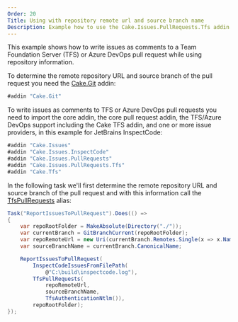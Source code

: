 ```yaml
---
Order: 20
Title: Using with repository remote url and source branch name
Description: Example how to use the Cake.Issues.PullRequests.Tfs addin with repository remote url and source branch name.
---
```

This example shows how to write issues as comments to a Team Foundation Server (TFS) or
Azure DevOps pull request while using repository information.

To determine the remote repository URL and source branch of the pull request you need the [Cake.Git] addin:

```csharp
#addin "Cake.Git"
```

To write issues as comments to TFS or Azure DevOps pull requests you need to import the core addin,
the core pull request addin, the TFS/Azure DevOps support including the Cake TFS addin, and one or more issue providers,
in this example for JetBrains InspectCode:

```csharp
#addin "Cake.Issues"
#addin "Cake.Issues.InspectCode"
#addin "Cake.Issues.PullRequests"
#addin "Cake.Issues.PullRequests.Tfs"
#addin "Cake.Tfs"
```

In the following task we'll first determine the remote repository URL and
source branch of the pull request and with this information call the [TfsPullRequests] alias:

```csharp
Task("ReportIssuesToPullRequest").Does(() =>
{
    var repoRootFolder = MakeAbsolute(Directory("./"));
    var currentBranch = GitBranchCurrent(repoRootFolder);
    var repoRemoteUrl = new Uri(currentBranch.Remotes.Single(x => x.Name == "origin").Url);
    var sourceBranchName = currentBranch.CanonicalName;

    ReportIssuesToPullRequest(
        InspectCodeIssuesFromFilePath(
            @"C:\build\inspectcode.log"),
        TfsPullRequests(
            repoRemoteUrl,
            sourceBranchName,
            TfsAuthenticationNtlm()),
        repoRootFolder);
});
```

[TfsPullRequests]: ../../../../api/Cake.Issues.PullRequests.Tfs/TfsPullRequestSystemAliases/8B150084
[Cake.Git]: https://www.nuget.org/packages/Cake.Git/

